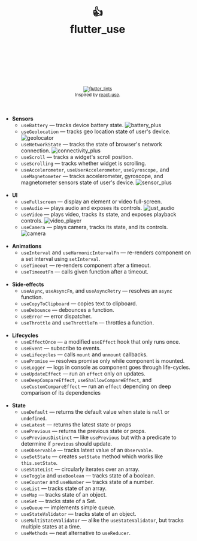 <div align="center">
  <h1>
    <br/>
    <br/>
    👍
    <br />
    flutter_use
    <br />
    <br />
    <br />
    <br />
  </h1>
  <sup>
    <br />
    <a href="https://pub.dev/packages/flutter_lints">
      <img src="https://img.shields.io/badge/style-flutter_lints-40c4ff.svg" alt="flutter_lints" />
    </a>
    <br />
    Inspired by <a href="https://github.com/streamich/react-use">react-use</a>.
    <br />
  </sup>
  <br />
  <br />
</div>

- **Sensors**
  - `useBattery` &mdash; tracks device battery state. ![battery_plus](https://img.shields.io/badge/required-battery__plus-brightgreen)
  - `useGeolocation` &mdash; tracks geo location state of user's device. ![geolocator](https://img.shields.io/badge/required-geolocator-brightgreen)
  - `useNetworkState` &mdash; tracks the state of browser's network connection. ![connectivity_plus](https://img.shields.io/badge/required-connectivity__plus-brightgreen)
  - `useScroll` &mdash; tracks a widget's scroll position.
  - `useScrolling` &mdash; tracks whether widget is scrolling.
  - `useAccelerometer`, `useUserAccelerometer`, `useGyroscope,` and `useMagnetometer` &mdash; tracks accelerometer, gyroscope, and magnetometer sensors state of user's device. ![sensor_plus](https://img.shields.io/badge/required-sensor__plus-brightgreen)
    <br/>
    <br/>
- **UI**
  - `useFullscreen` &mdash; display an element or video full-screen.
  - `useAudio` &mdash; plays audio and exposes its controls. ![just_audio](https://img.shields.io/badge/required-just__audio-brightgreen)
  - `useVideo` &mdash; plays video, tracks its state, and exposes playback controls. ![video_player](https://img.shields.io/badge/required-video__player-brightgreen) 
  - `useCamera` &mdash; plays camera, tracks its state, and its controls. ![camera](https://img.shields.io/badge/required-camera-brightgreen) 
    <br/>
    <br/>
- **Animations**
  - `useInterval` and `useHarmonicIntervalFn` &mdash; re-renders component on a set interval using `setInterval`.
  - `useTimeout` &mdash; re-renders component after a timeout.
  - `useTimeoutFn` &mdash; calls given function after a timeout.
    <br/>
    <br/>
- **Side-effects**
  - `useAsync`, `useAsyncFn`, and `useAsyncRetry` &mdash; resolves an `async` function.
  - `useCopyToClipboard` &mdash; copies text to clipboard.
  - `useDebounce` &mdash; debounces a function.
  - `useError` &mdash; error dispatcher.
  - `useThrottle` and `useThrottleFn` &mdash; throttles a function.
    <br/>
    <br/>
- **Lifecycles**
  - `useEffectOnce` &mdash; a modified `useEffect` hook that only runs once.
  - `useEvent` &mdash; subscribe to events.
  - `useLifecycles` &mdash; calls `mount` and `unmount` callbacks.
  - `usePromise` &mdash; resolves promise only while component is mounted.
  - `useLogger` &mdash; logs in console as component goes through life-cycles.
  - `useUpdateEffect` &mdash; run an `effect` only on updates.
  - `useDeepCompareEffect`, `useShallowCompareEffect`, and `useCustomCompareEffect` &mdash; run an `effect` depending on deep comparison of its dependencies
    <br/>
    <br/>
- **State**
  - `useDefault` &mdash; returns the default value when state is `null` or `undefined`.
  - `useLatest` &mdash; returns the latest state or props
  - `usePrevious` &mdash; returns the previous state or props.
  - `usePreviousDistinct` &mdash; like `usePrevious` but with a predicate to determine if `previous` should update.
  - `useObservable` &mdash; tracks latest value of an `Observable`.
  - `useSetState` &mdash; creates `setState` method which works like `this.setState`.
  - `useStateList` &mdash; circularly iterates over an array.
  - `useToggle` and `useBoolean` &mdash; tracks state of a boolean.
  - `useCounter` and `useNumber` &mdash; tracks state of a number.
  - `useList` &mdash; tracks state of an array.
  - `useMap` &mdash; tracks state of an object.
  - `useSet` &mdash; tracks state of a Set.
  - `useQueue` &mdash; implements simple queue.
  - `useStateValidator` &mdash; tracks state of an object.
  - `useMultiStateValidator` &mdash; alike the `useStateValidator`, but tracks multiple states at a time.
  - `useMethods` &mdash; neat alternative to `useReducer`.
